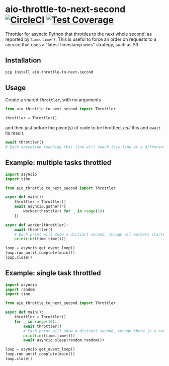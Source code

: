# aio-throttle-to-next-second [![CircleCI](https://circleci.com/gh/michalc/aiothrottler.svg?style=svg)](https://circleci.com/gh/michalc/aiothrottler) [![Test Coverage](https://api.codeclimate.com/v1/badges/e52e294a919c8974c133/test_coverage)](https://codeclimate.com/github/michalc/aiothrottler/test_coverage)

Throttler for asyncio Python that throttles to the next whole second, as reported by `time.time()`. This is useful to force an order on requests to a service that uses a "latest timestamp wins" strategy, such as S3.


## Installation

```bash
pip install aio-throttle-to-next-second
```


## Usage

Create a shared `Throttler`, with no arguments

```python
from aio_throttle_to_next_second import Throttler

throttler = Throttler()
```

and then just before the piece(s) of code to be throttled, _call_ this and `await` its result.

```python
await throttler()
# Each execution reaching this line will reach this line at a different second
```


## Example: multiple tasks throttled

```python
import asyncio
import time

from aio_throttle_to_next_second import Throttler

async def main():
    throttler = Throttler()
    await asyncio.gather(*[
        worker(throttler) for _ in range(10)
    ])

async def worker(throttler):
    await throttler()
    # Each print will show a distinct second, though all workers started together
    print(int(time.time()))

loop = asyncio.get_event_loop()
loop.run_until_complete(main())
loop.close()
```


## Example: single task throttled

```python
import asyncio
import random
import time

from aio_throttle_to_next_second import Throttler

async def main():
    throttler = Throttler()
    for _ in range(10):
        await throttler()
        # Each print will show a distinct second, though there is a random sleep
        print(int(time.time()))
        await asyncio.sleep(random.random())

loop = asyncio.get_event_loop()
loop.run_until_complete(main())
loop.close()
```
